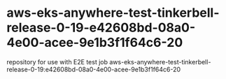 # aws-eks-anywhere-test-tinkerbell-release-0-19-e42608bd-08a0-4e00-acee-9e1b3f1f64c6-20
repository for use with E2E test job aws-eks-anywhere-test-tinkerbell-release-0-19:e42608bd-08a0-4e00-acee-9e1b3f1f64c6-20
